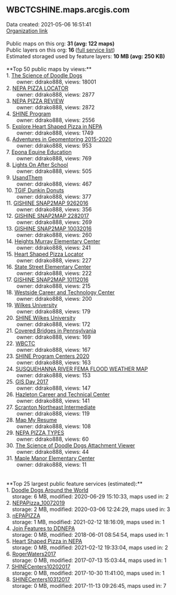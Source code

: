 <h2>WBCTCSHINE.maps.arcgis.com</h2> Data created: 2021-05-06 16:51:41 <br /><a target='new' href='https://WBCTCSHINE.maps.arcgis.com'>Organization link</a><br /><br />Public maps on this org: <b>31 (avg: 122 maps)</b><br />Public layers on this org: <b>16 </b>(<a target='new' href='https://services.arcgis.com/2gq3ynGJwpxOBVSW/ArcGIS/rest/services'>full service list</a>)<br />Estimated storaged used by feature layers: <b>10 MB (avg: 250 KB)</b><br /><br />**Top 50 public maps by views:**<br />  1. <a target='new' href='https://www.arcgis.com/home/item.html?id=e8b91f57d50d4c6c9bfec711e7f09b2c'>The Science of Doodle Dogs</a> <br />  &nbsp;&nbsp;&nbsp;&nbsp; &nbsp;&nbsp;owner: ddrako888, views: 18001<br />  2. <a target='new' href='https://www.arcgis.com/home/item.html?id=70faddaaf36c4b3e9c57342e5e52ab1c'>NEPA PIZZA LOCATOR</a> <br />  &nbsp;&nbsp;&nbsp;&nbsp; &nbsp;&nbsp;owner: ddrako888, views: 2877<br />  3. <a target='new' href='https://www.arcgis.com/home/item.html?id=a4f81246a57a45239988684766e899a3'>NEPA PIZZA REVIEW</a> <br />  &nbsp;&nbsp;&nbsp;&nbsp; &nbsp;&nbsp;owner: ddrako888, views: 2872<br />  4. <a target='new' href='https://www.arcgis.com/home/item.html?id=58f110c3379f4a38a57d57350f18067c'>SHINE Program</a> <br />  &nbsp;&nbsp;&nbsp;&nbsp; &nbsp;&nbsp;owner: ddrako888, views: 2556<br />  5. <a target='new' href='https://www.arcgis.com/home/item.html?id=431c1c494aee4eb48d47bfa283dedcfb'>Explore Heart Shaped Pizza in NEPA</a> <br />  &nbsp;&nbsp;&nbsp;&nbsp; &nbsp;&nbsp;owner: ddrako888, views: 1749<br />  6. <a target='new' href='https://www.arcgis.com/home/item.html?id=8926890381a74c1a9e32a991fb344dd5'>Adventures in Geomentoring 2015-2020</a> <br />  &nbsp;&nbsp;&nbsp;&nbsp; &nbsp;&nbsp;owner: ddrako888, views: 953<br />  7. <a target='new' href='https://www.arcgis.com/home/item.html?id=a08509e276e34004836cca141e98070e'>Epona Equine Education</a> <br />  &nbsp;&nbsp;&nbsp;&nbsp; &nbsp;&nbsp;owner: ddrako888, views: 769<br />  8. <a target='new' href='https://www.arcgis.com/home/item.html?id=df528e28b14b4604b9e7e1837721efbc'>Lights On After School</a> <br />  &nbsp;&nbsp;&nbsp;&nbsp; &nbsp;&nbsp;owner: ddrako888, views: 505<br />  9. <a target='new' href='https://www.arcgis.com/home/item.html?id=31a0a035fa034ab98df2b967c374b686'>UsandThem</a> <br />  &nbsp;&nbsp;&nbsp;&nbsp; &nbsp;&nbsp;owner: ddrako888, views: 467<br />  10. <a target='new' href='https://www.arcgis.com/home/item.html?id=716e13ae69e44a969427f496910db1d8'>TGIF Dunkin Donuts</a> <br />  &nbsp;&nbsp;&nbsp;&nbsp; &nbsp;&nbsp;owner: ddrako888, views: 377<br />  11. <a target='new' href='https://www.arcgis.com/home/item.html?id=b7f583d1ecd0446fa055a5a723cc7bfd'>GISHINE SNAP2MAP 9262016</a> <br />  &nbsp;&nbsp;&nbsp;&nbsp; &nbsp;&nbsp;owner: ddrako888, views: 356<br />  12. <a target='new' href='https://www.arcgis.com/home/item.html?id=1eea3c630f9d469ba553bd7e0713fc5d'>GISHINE SNAP2MAP 2282017</a> <br />  &nbsp;&nbsp;&nbsp;&nbsp; &nbsp;&nbsp;owner: ddrako888, views: 269<br />  13. <a target='new' href='https://www.arcgis.com/home/item.html?id=d3200b1301674764a7b36d01dbc2e16b'>GISHINE SNAP2MAP 10032016</a> <br />  &nbsp;&nbsp;&nbsp;&nbsp; &nbsp;&nbsp;owner: ddrako888, views: 260<br />  14. <a target='new' href='https://www.arcgis.com/home/item.html?id=b9e04622e07149d69fe236b8c4fdb06e'>Heights Murray Elementary Center</a> <br />  &nbsp;&nbsp;&nbsp;&nbsp; &nbsp;&nbsp;owner: ddrako888, views: 241<br />  15. <a target='new' href='https://www.arcgis.com/home/item.html?id=1bb62305413c4f779244fd9fdf36349f'>Heart Shaped Pizza Locator</a> <br />  &nbsp;&nbsp;&nbsp;&nbsp; &nbsp;&nbsp;owner: ddrako888, views: 227<br />  16. <a target='new' href='https://www.arcgis.com/home/item.html?id=3682aae8341e46a1ac92e2e48ca8c30e'>State Street Elementary Center</a> <br />  &nbsp;&nbsp;&nbsp;&nbsp; &nbsp;&nbsp;owner: ddrako888, views: 222<br />  17. <a target='new' href='https://www.arcgis.com/home/item.html?id=2fd89acc62ee4c65a64efd7a7a18baa9'>GISHINE SNAP2MAP 10112016</a> <br />  &nbsp;&nbsp;&nbsp;&nbsp; &nbsp;&nbsp;owner: ddrako888, views: 215<br />  18. <a target='new' href='https://www.arcgis.com/home/item.html?id=d2391a36a5164530b9f521d51a09619c'>Westside Career and Technology Center</a> <br />  &nbsp;&nbsp;&nbsp;&nbsp; &nbsp;&nbsp;owner: ddrako888, views: 200<br />  19. <a target='new' href='https://www.arcgis.com/home/item.html?id=6249a82018e94d64b4f7e6c68eb33c30'>Wilkes University</a> <br />  &nbsp;&nbsp;&nbsp;&nbsp; &nbsp;&nbsp;owner: ddrako888, views: 179<br />  20. <a target='new' href='https://www.arcgis.com/home/item.html?id=0efe58f71e0147bea5b235f06e10f069'>SHINE Wilkes University</a> <br />  &nbsp;&nbsp;&nbsp;&nbsp; &nbsp;&nbsp;owner: ddrako888, views: 172<br />  21. <a target='new' href='https://www.arcgis.com/home/item.html?id=949b23192fde458ebad3432b6d82d560'>Covered Bridges in Pennsylvania</a> <br />  &nbsp;&nbsp;&nbsp;&nbsp; &nbsp;&nbsp;owner: ddrako888, views: 169<br />  22. <a target='new' href='https://www.arcgis.com/home/item.html?id=bb24ab9823834de3b83ae897e0f9ac6e'>WBCTC</a> <br />  &nbsp;&nbsp;&nbsp;&nbsp; &nbsp;&nbsp;owner: ddrako888, views: 167<br />  23. <a target='new' href='https://www.arcgis.com/home/item.html?id=fa3d477b4e1c483f9615e47567c46736'>SHINE Program Centers 2020</a> <br />  &nbsp;&nbsp;&nbsp;&nbsp; &nbsp;&nbsp;owner: ddrako888, views: 163<br />  24. <a target='new' href='https://www.arcgis.com/home/item.html?id=dacf8647918a4b8185b88562e1da6644'>SUSQUEHANNA RIVER FEMA FLOOD WEATHER MAP</a> <br />  &nbsp;&nbsp;&nbsp;&nbsp; &nbsp;&nbsp;owner: ddrako888, views: 153<br />  25. <a target='new' href='https://www.arcgis.com/home/item.html?id=9554d49044ae4f5283ceb27ca20dbee9'>GIS Day 2017</a> <br />  &nbsp;&nbsp;&nbsp;&nbsp; &nbsp;&nbsp;owner: ddrako888, views: 147<br />  26. <a target='new' href='https://www.arcgis.com/home/item.html?id=8aba58a3df704d1e90cb691c4a13e330'>Hazleton Career and Technical Center</a> <br />  &nbsp;&nbsp;&nbsp;&nbsp; &nbsp;&nbsp;owner: ddrako888, views: 141<br />  27. <a target='new' href='https://www.arcgis.com/home/item.html?id=46886d5a13db43be8de609f29e15602d'>Scranton Northeast Intermediate</a> <br />  &nbsp;&nbsp;&nbsp;&nbsp; &nbsp;&nbsp;owner: ddrako888, views: 119<br />  28. <a target='new' href='https://www.arcgis.com/home/item.html?id=a942b40629634d3490f44ebc25cca1e9'>Map My Resume</a> <br />  &nbsp;&nbsp;&nbsp;&nbsp; &nbsp;&nbsp;owner: ddrako888, views: 108<br />  29. <a target='new' href='https://www.arcgis.com/home/item.html?id=3b3e2fef401b431d96c311b8d761e4e6'>NEPA PIZZA TYPES</a> <br />  &nbsp;&nbsp;&nbsp;&nbsp; &nbsp;&nbsp;owner: ddrako888, views: 60<br />  30. <a target='new' href='https://www.arcgis.com/home/item.html?id=1fe43beca44b435eb241637ba4a21864'>The Science of Doodle Dogs Attachment Viewer</a> <br />  &nbsp;&nbsp;&nbsp;&nbsp; &nbsp;&nbsp;owner: ddrako888, views: 44<br />  31. <a target='new' href='https://www.arcgis.com/home/item.html?id=5c0c64d1d50e45baa822605538b8eaa7'>Maple Manor Elementary Center</a> <br />  &nbsp;&nbsp;&nbsp;&nbsp; &nbsp;&nbsp;owner: ddrako888, views: 11<br /><br /><br />**Top 25 largest public feature services (estimated):**<br /> 1. <a target='new' href='https://www.arcgis.com/home/item.html?id=a4354fdfb7034bf287169f5dc0faf07d'>Doodle Dogs Around the World</a><br /> &nbsp;&nbsp;&nbsp;&nbsp;storage: 6 MB, modified: 2020-06-29 15:10:33, maps used in: 2<br /> 2. <a target='new' href='https://www.arcgis.com/home/item.html?id=1d0ff3ad4c52449fa5bf52c979dbdc8b'>NEPAPizza_10072019</a><br /> &nbsp;&nbsp;&nbsp;&nbsp;storage: 2 MB, modified: 2020-03-06 12:24:29, maps used in: 3<br /> 3. <a target='new' href='https://www.arcgis.com/home/item.html?id=423bb969e2a74f89ae78b9e357b78e08'>nEPAPIZZA</a><br /> &nbsp;&nbsp;&nbsp;&nbsp;storage: 1 MB, modified: 2021-02-12 18:16:09, maps used in: 1<br /> 4. <a target='new' href='https://www.arcgis.com/home/item.html?id=5412802d1f904eb88224b8b936fc00d0'>Join Features to DDNEPA</a><br /> &nbsp;&nbsp;&nbsp;&nbsp;storage: 0 MB, modified: 2018-06-01 08:54:54, maps used in: 1<br /> 5. <a target='new' href='https://www.arcgis.com/home/item.html?id=a91ea48c42d24b899650a415d2afc650'>Heart Shaped Pizza in NEPA</a><br /> &nbsp;&nbsp;&nbsp;&nbsp;storage: 0 MB, modified: 2021-02-12 19:33:04, maps used in: 2<br /> 6. <a target='new' href='https://www.arcgis.com/home/item.html?id=1b69d2a482d74506a8dcf0e6cec53720'>RogerWaters2017</a><br /> &nbsp;&nbsp;&nbsp;&nbsp;storage: 0 MB, modified: 2017-07-13 15:03:44, maps used in: 1<br /> 7. <a target='new' href='https://www.arcgis.com/home/item.html?id=fb7b7353753b44b0aa928b84ec5c91b9'>SHINECenters10202017</a><br /> &nbsp;&nbsp;&nbsp;&nbsp;storage: 0 MB, modified: 2017-10-30 11:41:00, maps used in: 1<br /> 8. <a target='new' href='https://www.arcgis.com/home/item.html?id=89abb9ef70a049edb83e53f02a9f788f'>SHINECenters10312017</a><br /> &nbsp;&nbsp;&nbsp;&nbsp;storage: 0 MB, modified: 2017-11-13 09:26:45, maps used in: 7<br />